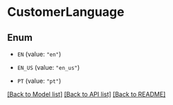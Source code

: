 # CustomerLanguage

## Enum


* `EN` (value: `"en"`)

* `EN_US` (value: `"en_us"`)

* `PT` (value: `"pt"`)


[[Back to Model list]](../README.md#documentation-for-models) [[Back to API list]](../README.md#documentation-for-api-endpoints) [[Back to README]](../README.md)


